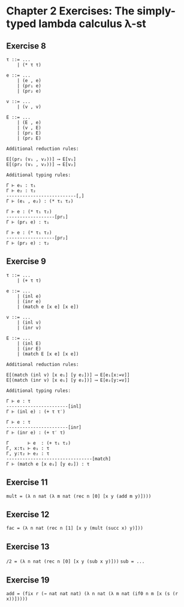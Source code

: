 # Chapter 2 Exercises: The simply-typed lambda calculus λ-st

## Exercise 8

    τ ::= ...
        | (* τ τ)

    e ::= ...
        | (e , e)
        | (pr₁ e)
        | (pr₂ e)

    v ::= ...
        | (v , v)

    E ::= ...
        | (E , e)
        | (v , E)
        | (pr₁ E)
        | (pr₂ E)

    Additional reduction rules:

    E[(pr₁ (v₁ , v₂))] ⟶ E[v₁]
    E[(pr₂ (v₁ , v₂))] ⟶ E[v₂]

    Additional typing rules:

    Γ ⊢ e₁ : τ₁
    Γ ⊢ e₂ : τ₂
    --------------------------[,]
    Γ ⊢ (e₁ , e₂) : (* τ₁ τ₂)

    Γ ⊢ e : (* τ₁ τ₂)
    ------------------[pr₁]
    Γ ⊢ (pr₁ e) : τ₁

    Γ ⊢ e : (* τ₁ τ₂)
    ------------------[pr₂]
    Γ ⊢ (pr₂ e) : τ₂

## Exercise 9

    τ ::= ...
        | (+ τ τ)

    e ::= ...
        | (inl e)
        | (inr e)
        | (match e [x e] [x e])

    v ::= ...
        | (inl v)
        | (inr v)

    E ::= ...
        | (inl E)
        | (inr E)
        | (match E [x e] [x e])

    Additional reduction rules:

    E[(match (inl v) [x e₁] [y e₂])] ⟶ E[e₁[x:=v]]
    E[(match (inr v) [x e₁] [y e₂])] ⟶ E[e₂[y:=v]]

    Additional typing rules:

    Γ ⊢ e : τ
    -----------------------[inl]
    Γ ⊢ (inl e) : (+ τ τ′)

    Γ ⊢ e : τ
    -----------------------[inr]
    Γ ⊢ (inr e) : (+ τ′ τ)

    Γ       ⊢ e  : (+ τ₁ τ₂)
    Γ, x:τ₁ ⊢ e₁ : τ
    Γ, y:τ₂ ⊢ e₂ : τ
    --------------------------------[match]
    Γ ⊢ (match e [x e₁] [y e₂]) : τ

## Exercise 11

`mult = (λ n nat (λ m nat (rec n [0] [x y (add m y)])))`

## Exercise 12

`fac = (λ n nat (rec n [1] [x y (mult (succ x) y)]))`

## Exercise 13

`/2 = (λ n nat (rec n [0] [x y (sub x y)]))`
`sub = ...`

## Exercise 19

`add = (fix r (→ nat nat nat) (λ n nat (λ m nat (if0 n m [x (s (r x))]))))`
